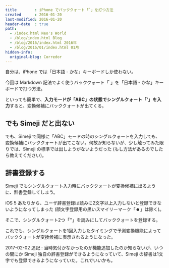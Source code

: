 ```yaml
---
title        : iPhone でバッククォート「`」を打つ方法
created      : 2016-01-20
last-modified: 2016-01-20
header-date  : true
path:
  - /index.html Neo's World
  - /blog/index.html Blog
  - /blog/2016/index.html 2016年
  - /blog/2016/01/index.html 01月
hidden-info:
  original-blog: Corredor
---
```


自分は、iPhone では「日本語 - かな」キーボードしか使わない。

今回は Markdown 記法でよく使うバッククォート「\`」を「日本語 - かな」キーボードで打つ方法。

といっても簡単で、**入力モードが「ABC」の状態でシングルクォート「'」を入力**すると、変換候補にバッククォートが出てくる。

## でも Simeji だと出ない

でも、Simeji で同様に「ABC」モードの時のシングルクォートを入力しても、変換候補にバッククォートが出てこない。何故か知らないが、少し触ってみた限りでは、Simeji の標準では出しようがないようだった (もし方法があるのでしたら教えてください)。

## 辞書登録する

Simeji でもシングルクォート入力時にバッククォートが変換候補に出るように、辞書登録してしまう。

iOS 5 あたりから、ユーザ辞書登録は読みに2文字以上入力しないと登録できないようになってしまった (顔文字登録用の黒いスマイリーマーク「☻」は除く)。

そこで、シングルクォート2つ「''」を読みにしてバッククォートを登録する。

これでも、シングルクォートを1回入力したタイミングで予測変換機能によってバッククォートが変換候補に表示されるようになった。

2017-02-02 追記 : 当時気付かなかったのか機能追加したのか知らないが、いつの間にか Simeji 独自の辞書登録ができるようになっていて、Simeji の辞書は1文字でも登録できるようになっていた。これでいいかも。
